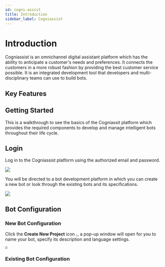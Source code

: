 ```yaml
---
id: cogni-assist 
title: Introduction
sidebar_label: Cogniassist
---
```

# Introduction

Cogniassist is an omnichannel digital assistant platform which has the ability to anticipate a customer's needs and preferences. It connects the customers in a more robust fashion by providing the best customer service possible. It is an integrated development tool that developers and multi-disciplinary teams can use to build bots.



## Key Features

## Getting Started

This is a walkthrough to see the basics of the Cogniassit platform which provides the required components to develop and manage intelligent bots throughout their life cycle.

## Login

Log in to the Cogniassist platform using the authorized email and password.

![](D:\Cogniassist\cogniassist-docs\website\static\img\Login.png)

You will be directed to a bot development platform in which you can create a new bot or look through the existing bots and its specifications.

![](D:\Cogniassist\cogniassist-docs\website\static\img\CA_001.png)

## Bot Configuration

### New Bot Configuration

Click the **Create New Project** icon <img src="D:\Cogniassist\cogniassist-docs\website\static\img\CA_00.png" style="zoom: 33%;" />, a pop-up window will open for you to name your bot, specify its description and language settings.

<img src="D:\Cogniassist\cogniassist-docs\website\static\img\CA_003.gif" style="zoom: 50%;" />

### Existing Bot Configuration

